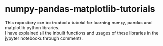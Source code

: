 # numpy-pandas-matplotlib-tutorials
This repository can be treated a tutorial for learning numpy, pandas and matplotlib python libraries. <br>
I have explained all the inbuilt functions and usages of these libraries in the jypyter notebooks through comments.
